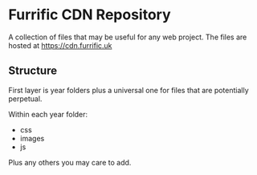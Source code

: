 # Furrific CDN Repository

A collection of files that may be useful for any web project. The files are hosted at https://cdn.furrific.uk

## Structure

First layer is year folders plus a universal one for files that are potentially perpetual.

Within each year folder:
* css
* images
* js

Plus any others you may care to add.
